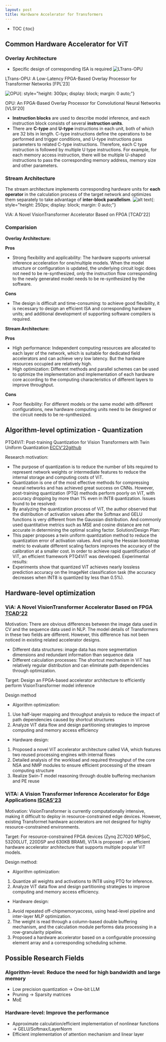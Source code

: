 ```yaml
---
layout: post
title: Hardware Accelerator for Transformers
---
```


* TOC
{:toc}

## Common Hardware Accelerator for ViT
### Overlay Architecture
- Specific design of corresponding ISA is required
![LTrans-OPU](../../../../public/images/posts/2024/2024-04-23-transformer-hardware-acclerator/LTrans-OPU.png)
<div class="caption">
  LTrans-OPU: A Low-Latency FPGA-Based Overlay Processor for Transformer Networks [FPL'23]
</div>

![OPU](../../../../public/images/posts/2024/2024-04-23-transformer-hardware-acclerator/OPU.png){: style="height: 300px; display: block; margin: 0 auto;"}
<div class="caption">
  OPU: An FPGA-Based Overlay Processor for Convolutional Neural Networks [VLSI'20]
</div>

- **Instruction blocks** are used to describe model inference, and each instruction block consists of several **instruction units**.
- There are **C-type** and **U-type** instructions in each unit, both of which are 32 bits in length. 
C-type instructions define the operations to be performed and trigger conditions, and U-type instructions pass parameters to related C-type instructions. Therefore, each C type instruction is followed by multiple U type instructions. For example, for each memory access instruction, there will be multiple U-shaped instructions to pass the corresponding memory address, memory size and other parameters.

### Stream Architecture
The stream architecture implements corresponding hardware units for **each operator** in the calculation process of the target network and optimizes them separately to take advantage of **inter-block parallelism**.
![alt text](../../../../public/images/posts/2024/2024-04-23-transformer-hardware-acclerator/stream_architecture.png){: style="height: 250px; display: block; margin: 0 auto;"}
<div class="caption">
  ViA: A Novel VisionTransformer Accelerator Based on FPGA [TCAD'22]
</div>

### Comparision
**Overlay Architecture:**

**Pros**
- Strong flexibility and applicability: The hardware supports universal inference acceleration for one/multiple models. When the model structure or configuration is updated, the underlying circuit logic does not need to be re-synthesized, only the instruction flow corresponding to the newly generated model needs to be re-synthesized by the software.

**Cons**
- The design is difficult and time-consuming: to achieve good flexibility, it is necessary to design an efficient ISA and corresponding hardware units; and additional development of supporting software compilers is required.

**Stream Architecture:**

**Pros**
- High performance: Independent computing resources are allocated to each layer of the network, which is suitable for dedicated field accelerators and can achieve very low latency. But the hardware resources occupied are relatively high. 
- High optimization: Different methods and parallel schemes can be used to optimize the implementation and implementation of each hardware core according to the computing characteristics of different layers to improve throughput.

**Cons**
- Poor flexibility: For different models or the same model with different configurations, new hardware computing units need to be designed or the circuit needs to be re-synthesized.

## Algorithm-level optimization - Quantization
PTQ4ViT: Post-training Quantization for Vision Transformers with Twin Uniform Quantization [ECCV'22](https://dl.acm.org/doi/abs/10.1007/978-3-031-19775-8_12)[github](https://github.com/hahnyuan/PTQ4ViT)

Research motivation:
- The purpose of quantization is to reduce the number of bits required to represent network weights or intermediate features to reduce the internal storage and computing costs of ViT.
- Quantization is one of the most effective methods for compressing neural networks and has achieved great success on CNNs. However, post-training quantization (PTQ) methods perform poorly on ViT, with accuracy dropping by more than 1% even in INT8 quantization.
Issues found to be resolved:
- By analyzing the quantization process of ViT, the author observed that the distribution of activation values after the Softmax and GELU functions is very different from the Gaussian distribution. And commonly used quantitative metrics such as MSE and cosine distance are not accurate in determining the optimal scaling factor.
Solution/Design Plan:
- This paper proposes a twin uniform quantization method to reduce the quantization error of activation values. And using the Hessian bootstrap metric to evaluate different scaling factors improves the accuracy of the calibration at a smaller cost. In order to achieve rapid quantification of ViT, an efficient framework PTQ4ViT was developed.
Experimental results:
- Experiments show that quantized ViT achieves nearly lossless prediction accuracy on the ImageNet classification task (the accuracy decreases when INT8 is quantized by less than 0.5%).

## Hardware-level optimization
### ViA: A Novel VisionTransformer Accelerator Based on FPGA [TCAD'22](https://ieeexplore.ieee.org/abstract/document/9925700?casa_token=W3nvGlo8ycAAAAA:VXPr0pn1PiJGKR8PpvLdLoAYJs7GK1pEyNm6tDXcH8JyrFUn9EjTcgqg9I1CzCXlHRUEdEIeQ)

Motivation:
There are obvious differences between the image data used in CV and the sequence data used in NLP. The model details of Transformers in these two fields are different. However, this difference has not been noticed in existing related accelerator designs.
- Different data structures: image data has more segmentation dimensions and redundant information than sequence data
- Different calculation processes: The shortcut mechanism in ViT has relatively regular distribution and can eliminate path dependencies through optimization.

Target:
Design an FPGA-based accelerator architecture to efficiently perform VisionTransformer model inference

Design method
- Algorithm optimization:
1. Use half-layer mapping and throughput analysis to reduce the impact of path dependencies caused by shortcut structures
2. Analyze ViT data flow and design partitioning strategies to improve computing and memory access efficiency

- Hardware design:
1. Proposed a novel ViT accelerator architecture called ViA, which features two reused processing engines with internal flows
2. Detailed analysis of the workload and required throughput of the core NSA and NMP modules to ensure efficient processing of the stream computing structure
3. Realize Swin-T model reasoning through double buffering mechanism and PE reuse

### ViTA: A Vision Transformer Inference Accelerator for Edge Applications [ISCAS'23](https://ieeexplore.ieee.org/document/10181988)

Motivation:
VisionTransformer is currently computationally intensive, making it difficult to deploy in resource-constrained edge devices. However, existing Transformet hardware accelerators are not designed for highly resource-constrained environments.

Target:
For resource-constrained FPGA devices (Zynq ZC7020 MPSoC, 53200LUT, 220DSP and 630KB BRAM), ViTA is proposed - an efficient hardware accelerator architecture that supports multiple popular ViT models.

Design method:
- Algorithm optimization:
1. Quantize all weights and activations to INT8 using PTQ for inference.
2. Analyze ViT data flow and design partitioning strategies to improve computing and memory access efficiency.
- Hardware design: 
1. Avoid repeated off-chipmemoryaccess, using head-level pipeline and inter-layer MLP optimization.
2. The weight is read through a column-based double buffering mechanism, and the calculation module performs data processing in a row-granularity pipeline.
3. Proposed a hardware accelerator based on a configurable processing element array and a corresponding scheduling scheme.

## Possible Research Fields
### Algorithm-level: Reduce the need for high bandwidth and large memory
- Low precision quantization -> One-bit LLM
- Pruning -> Sparsity matrices
- MoE

### Hardware-level: Improve the performance
- Approximate calculation/efficient implementation of nonlinear functions -> GELU/Softmax/LayerNorm
- Efficient implementation of attention mechanism and linear layer